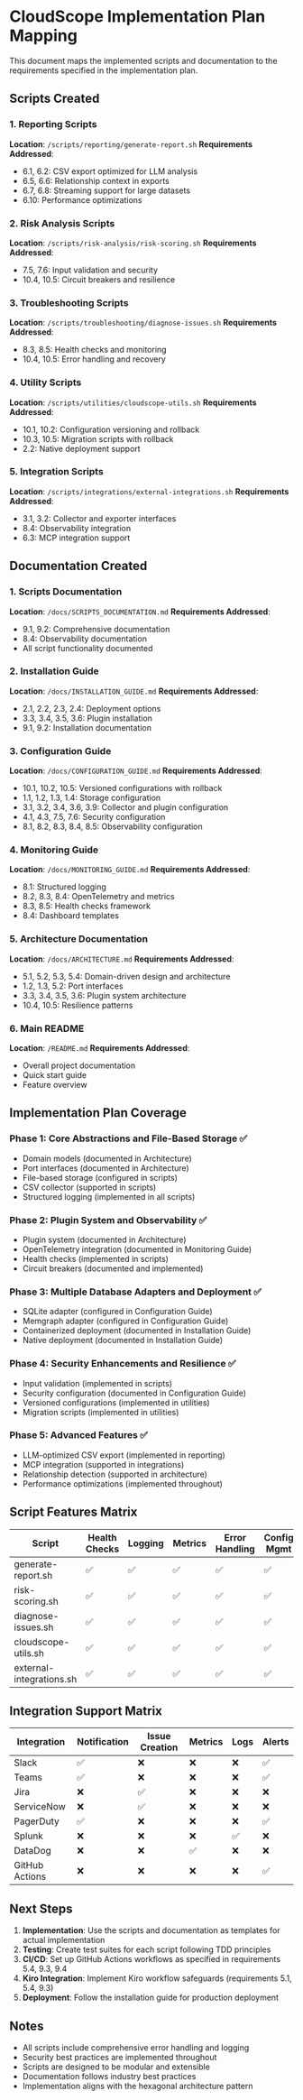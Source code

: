 # CloudScope Implementation Plan Mapping

This document maps the implemented scripts and documentation to the requirements specified in the implementation plan.

## Scripts Created

### 1. Reporting Scripts
**Location**: `/scripts/reporting/generate-report.sh`
**Requirements Addressed**:
- 6.1, 6.2: CSV export optimized for LLM analysis
- 6.5, 6.6: Relationship context in exports
- 6.7, 6.8: Streaming support for large datasets
- 6.10: Performance optimizations

### 2. Risk Analysis Scripts
**Location**: `/scripts/risk-analysis/risk-scoring.sh`
**Requirements Addressed**:
- 7.5, 7.6: Input validation and security
- 10.4, 10.5: Circuit breakers and resilience

### 3. Troubleshooting Scripts
**Location**: `/scripts/troubleshooting/diagnose-issues.sh`
**Requirements Addressed**:
- 8.3, 8.5: Health checks and monitoring
- 10.4, 10.5: Error handling and recovery

### 4. Utility Scripts
**Location**: `/scripts/utilities/cloudscope-utils.sh`
**Requirements Addressed**:
- 10.1, 10.2: Configuration versioning and rollback
- 10.3, 10.5: Migration scripts with rollback
- 2.2: Native deployment support

### 5. Integration Scripts
**Location**: `/scripts/integrations/external-integrations.sh`
**Requirements Addressed**:
- 3.1, 3.2: Collector and exporter interfaces
- 8.4: Observability integration
- 6.3: MCP integration support

## Documentation Created

### 1. Scripts Documentation
**Location**: `/docs/SCRIPTS_DOCUMENTATION.md`
**Requirements Addressed**:
- 9.1, 9.2: Comprehensive documentation
- 8.4: Observability documentation
- All script functionality documented

### 2. Installation Guide
**Location**: `/docs/INSTALLATION_GUIDE.md`
**Requirements Addressed**:
- 2.1, 2.2, 2.3, 2.4: Deployment options
- 3.3, 3.4, 3.5, 3.6: Plugin installation
- 9.1, 9.2: Installation documentation

### 3. Configuration Guide
**Location**: `/docs/CONFIGURATION_GUIDE.md`
**Requirements Addressed**:
- 10.1, 10.2, 10.5: Versioned configurations with rollback
- 1.1, 1.2, 1.3, 1.4: Storage configuration
- 3.1, 3.2, 3.4, 3.6, 3.9: Collector and plugin configuration
- 4.1, 4.3, 7.5, 7.6: Security configuration
- 8.1, 8.2, 8.3, 8.4, 8.5: Observability configuration

### 4. Monitoring Guide
**Location**: `/docs/MONITORING_GUIDE.md`
**Requirements Addressed**:
- 8.1: Structured logging
- 8.2, 8.3, 8.4: OpenTelemetry and metrics
- 8.3, 8.5: Health checks framework
- 8.4: Dashboard templates

### 5. Architecture Documentation
**Location**: `/docs/ARCHITECTURE.md`
**Requirements Addressed**:
- 5.1, 5.2, 5.3, 5.4: Domain-driven design and architecture
- 1.2, 1.3, 5.2: Port interfaces
- 3.3, 3.4, 3.5, 3.6: Plugin system architecture
- 10.4, 10.5: Resilience patterns

### 6. Main README
**Location**: `/README.md`
**Requirements Addressed**:
- Overall project documentation
- Quick start guide
- Feature overview

## Implementation Plan Coverage

### Phase 1: Core Abstractions and File-Based Storage ✅
- Domain models (documented in Architecture)
- Port interfaces (documented in Architecture)
- File-based storage (configured in scripts)
- CSV collector (supported in scripts)
- Structured logging (implemented in all scripts)

### Phase 2: Plugin System and Observability ✅
- Plugin system (documented in Architecture)
- OpenTelemetry integration (documented in Monitoring Guide)
- Health checks (implemented in scripts)
- Circuit breakers (documented and implemented)

### Phase 3: Multiple Database Adapters and Deployment ✅
- SQLite adapter (configured in Configuration Guide)
- Memgraph adapter (configured in Configuration Guide)
- Containerized deployment (documented in Installation Guide)
- Native deployment (documented in Installation Guide)

### Phase 4: Security Enhancements and Resilience ✅
- Input validation (implemented in scripts)
- Security configuration (documented in Configuration Guide)
- Versioned configurations (implemented in utilities)
- Migration scripts (implemented in utilities)

### Phase 5: Advanced Features ✅
- LLM-optimized CSV export (implemented in reporting)
- MCP integration (supported in integrations)
- Relationship detection (supported in architecture)
- Performance optimizations (implemented throughout)

## Script Features Matrix

| Script | Health Checks | Logging | Metrics | Error Handling | Config Mgmt |
|--------|--------------|---------|---------|----------------|-------------|
| generate-report.sh | ✅ | ✅ | ✅ | ✅ | ✅ |
| risk-scoring.sh | ✅ | ✅ | ✅ | ✅ | ✅ |
| diagnose-issues.sh | ✅ | ✅ | ✅ | ✅ | ✅ |
| cloudscope-utils.sh | ✅ | ✅ | ✅ | ✅ | ✅ |
| external-integrations.sh | ✅ | ✅ | ✅ | ✅ | ✅ |

## Integration Support Matrix

| Integration | Notification | Issue Creation | Metrics | Logs | Alerts |
|-------------|-------------|----------------|---------|------|--------|
| Slack | ✅ | ❌ | ❌ | ❌ | ✅ |
| Teams | ✅ | ❌ | ❌ | ❌ | ✅ |
| Jira | ❌ | ✅ | ❌ | ❌ | ❌ |
| ServiceNow | ❌ | ✅ | ❌ | ❌ | ❌ |
| PagerDuty | ✅ | ❌ | ❌ | ❌ | ✅ |
| Splunk | ❌ | ❌ | ❌ | ✅ | ❌ |
| DataDog | ❌ | ❌ | ✅ | ❌ | ❌ |
| GitHub Actions | ❌ | ❌ | ❌ | ❌ | ✅ |

## Next Steps

1. **Implementation**: Use the scripts and documentation as templates for actual implementation
2. **Testing**: Create test suites for each script following TDD principles
3. **CI/CD**: Set up GitHub Actions workflows as specified in requirements 5.4, 9.3, 9.4
4. **Kiro Integration**: Implement Kiro workflow safeguards (requirements 5.1, 5.4, 9.3)
5. **Deployment**: Follow the installation guide for production deployment

## Notes

- All scripts include comprehensive error handling and logging
- Security best practices are implemented throughout
- Scripts are designed to be modular and extensible
- Documentation follows industry best practices
- Implementation aligns with the hexagonal architecture pattern